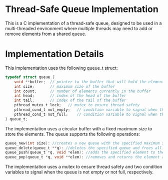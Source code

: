 # Thread-Safe Queue Implementation

This is a C implementation of a thread-safe queue, designed to be used in a multi-threaded environment where multiple threads may need to add or remove elements from a shared queue.

# Implementation Details

This implementation uses the following queue_t struct:

```c
typedef struct queue {
    void **buffer;  // pointer to the buffer that will hold the elements
    int size;       // maximum size of the buffer
    int count;      // number of elements currently in the buffer
    int head;       // index of the head of the buffer
    int tail;       // index of the tail of the buffer
    pthread_mutex_t lock;   // mutex to ensure thread safety
    pthread_cond_t not_empty;   // condition variable to signal when the buffer is not empty
    pthread_cond_t not_full;    // condition variable to signal when the buffer is not full
} queue_t;
```

The implementation uses a circular buffer with a fixed maximum size to store the elements. The queue supports the following operations:

```c
queue_new(int size): //creates a new queue with the specified maximum size and returns a pointer to the newly created queue.
queue_delete(queue_t **q): //deletes the specified queue and frees all associated resources.
queue_push(queue_t *q, void *elem): //adds the specified element to the end of the queue.
queue_pop(queue_t *q, void **elem): //removes and returns the element at the front of the queue.
```
The implementation uses a mutex to ensure thread safety and two condition variables to signal when the queue is not empty or not full, respectively.

